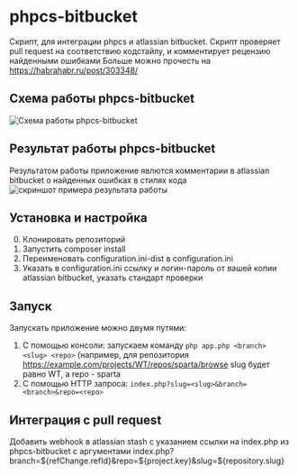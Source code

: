 # phpcs-bitbucket
Скрипт, для интеграции phpcs и atlassian bitbucket. Скрипт проверяет pull request на соответствию кодстайлу, и комментирует рецензию найденными ошибками
Больше можно прочесть на https://habrahabr.ru/post/303348/

## Схема работы phpcs-bitbucket
![Схема работы phpcs-bitbucket](https://raw.githubusercontent.com/WhoTrades/phpcs-stash/master/doc/images/architecture.png)

## Результат работы phpcs-bitbucket
Результатом работы приложение явлются комментарии в atlassian bitbucket о найденных ошибках в стилях кода
![скриншот примера результата работы](https://raw.githubusercontent.com/WhoTrades/bitbucket-codestyle/master/doc/images/result.png)

## Установка и настройка
0. Клонировать репозиторий
1. Запустить composer install
2. Переименовать configuration.ini-dist в configuration.ini
3. Указать в configuration.ini ссылку и логин-пароль от вашей копии atlassian bitbucket, указать стандарт проверки


## Запуск
Запускать приложение можно двумя путями:
1. С помощью консоли: запускаем команду ```php app.php <branch> <slug> <repo>``` (например, для репозитория https://example.com/projects/WT/repos/sparta/browse slug будет равно WT, а repo - sparta
2. С помощью HTTP запроса: ```index.php?slug=<slug>&branch=<branch>&repo=<repo>```

## Интеграция с pull request
Добавить webhook в atlassian stash с указанием ссылки на index.php из phpcs-bitbucket с аргументами index.php?branch=${refChange.refId}&repo=${project.key}&slug=${repository.slug}
